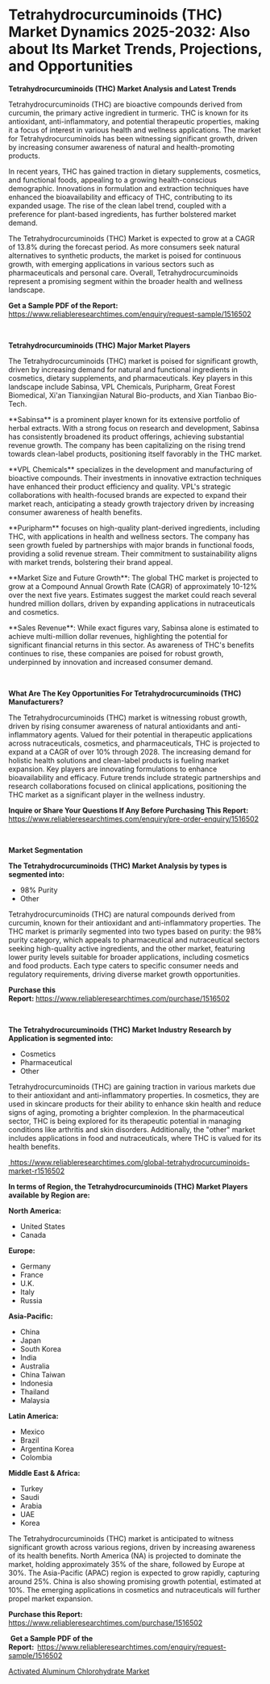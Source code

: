 <p><h1>Tetrahydrocurcuminoids (THC) Market Dynamics 2025-2032: Also about Its Market Trends, Projections, and Opportunities</h1></p><p><strong>Tetrahydrocurcuminoids (THC) Market Analysis and Latest Trends</strong></p>
<p><p>Tetrahydrocurcuminoids (THC) are bioactive compounds derived from curcumin, the primary active ingredient in turmeric. THC is known for its antioxidant, anti-inflammatory, and potential therapeutic properties, making it a focus of interest in various health and wellness applications. The market for Tetrahydrocurcuminoids has been witnessing significant growth, driven by increasing consumer awareness of natural and health-promoting products. </p><p>In recent years, THC has gained traction in dietary supplements, cosmetics, and functional foods, appealing to a growing health-conscious demographic. Innovations in formulation and extraction techniques have enhanced the bioavailability and efficacy of THC, contributing to its expanded usage. The rise of the clean label trend, coupled with a preference for plant-based ingredients, has further bolstered market demand.</p><p>The Tetrahydrocurcuminoids (THC) Market is expected to grow at a CAGR of 13.8% during the forecast period. As more consumers seek natural alternatives to synthetic products, the market is poised for continuous growth, with emerging applications in various sectors such as pharmaceuticals and personal care. Overall, Tetrahydrocurcuminoids represent a promising segment within the broader health and wellness landscape.</p></p>
<p><strong>Get a Sample PDF of the Report:&nbsp;</strong> <a href="https://www.reliableresearchtimes.com/enquiry/request-sample/1516502?utm_campaign=3585&utm_medium=2&utm_source=Github&utm_content=ia&utm_term=04042025&utm_id=tetrahydrocurcuminoids-thc">https://www.reliableresearchtimes.com/enquiry/request-sample/1516502</a></p>
<p>&nbsp;</p>
<p><strong>Tetrahydrocurcuminoids (THC) Major Market Players</strong></p>
<p><p>The Tetrahydrocurcuminoids (THC) market is poised for significant growth, driven by increasing demand for natural and functional ingredients in cosmetics, dietary supplements, and pharmaceuticals. Key players in this landscape include Sabinsa, VPL Chemicals, Puripharm, Great Forest Biomedical, Xi'an Tianxingjian Natural Bio-products, and Xian Tianbao Bio-Tech.</p><p>**Sabinsa** is a prominent player known for its extensive portfolio of herbal extracts. With a strong focus on research and development, Sabinsa has consistently broadened its product offerings, achieving substantial revenue growth. The company has been capitalizing on the rising trend towards clean-label products, positioning itself favorably in the THC market.</p><p>**VPL Chemicals** specializes in the development and manufacturing of bioactive compounds. Their investments in innovative extraction techniques have enhanced their product efficiency and quality. VPL's strategic collaborations with health-focused brands are expected to expand their market reach, anticipating a steady growth trajectory driven by increasing consumer awareness of health benefits.</p><p>**Puripharm** focuses on high-quality plant-derived ingredients, including THC, with applications in health and wellness sectors. The company has seen growth fueled by partnerships with major brands in functional foods, providing a solid revenue stream. Their commitment to sustainability aligns with market trends, bolstering their brand appeal.</p><p>**Market Size and Future Growth**: The global THC market is projected to grow at a Compound Annual Growth Rate (CAGR) of approximately 10-12% over the next five years. Estimates suggest the market could reach several hundred million dollars, driven by expanding applications in nutraceuticals and cosmetics.</p><p>**Sales Revenue**: While exact figures vary, Sabinsa alone is estimated to achieve multi-million dollar revenues, highlighting the potential for significant financial returns in this sector. As awareness of THC's benefits continues to rise, these companies are poised for robust growth, underpinned by innovation and increased consumer demand.</p></p>
<p>&nbsp;</p>
<p><strong>What Are The Key Opportunities For Tetrahydrocurcuminoids (THC) Manufacturers?</strong></p>
<p><p>The Tetrahydrocurcuminoids (THC) market is witnessing robust growth, driven by rising consumer awareness of natural antioxidants and anti-inflammatory agents. Valued for their potential in therapeutic applications across nutraceuticals, cosmetics, and pharmaceuticals, THC is projected to expand at a CAGR of over 10% through 2028. The increasing demand for holistic health solutions and clean-label products is fueling market expansion. Key players are innovating formulations to enhance bioavailability and efficacy. Future trends include strategic partnerships and research collaborations focused on clinical applications, positioning the THC market as a significant player in the wellness industry.</p></p>
<p><strong>Inquire or Share Your Questions If Any Before Purchasing This Report:</strong> <a href="https://www.reliableresearchtimes.com/enquiry/pre-order-enquiry/1516502?utm_campaign=3585&utm_medium=2&utm_source=Github&utm_content=ia&utm_term=04042025&utm_id=tetrahydrocurcuminoids-thc">https://www.reliableresearchtimes.com/enquiry/pre-order-enquiry/1516502</a></p>
<p>&nbsp;</p>
<p><strong>Market Segmentation</strong></p>
<p><strong>The Tetrahydrocurcuminoids (THC) Market Analysis by types is segmented into:</strong></p>
<p><ul><li>98% Purity</li><li>Other</li></ul></p>
<p><p>Tetrahydrocurcuminoids (THC) are natural compounds derived from curcumin, known for their antioxidant and anti-inflammatory properties. The THC market is primarily segmented into two types based on purity: the 98% purity category, which appeals to pharmaceutical and nutraceutical sectors seeking high-quality active ingredients, and the other market, featuring lower purity levels suitable for broader applications, including cosmetics and food products. Each type caters to specific consumer needs and regulatory requirements, driving diverse market growth opportunities.</p></p>
<p><strong>Purchase this Report:&nbsp;</strong><a href="https://www.reliableresearchtimes.com/purchase/1516502?utm_campaign=3585&utm_medium=2&utm_source=Github&utm_content=ia&utm_term=04042025&utm_id=tetrahydrocurcuminoids-thc">https://www.reliableresearchtimes.com/purchase/1516502</a></p>
<p>&nbsp;</p>
<p><strong>The Tetrahydrocurcuminoids (THC) Market Industry Research by Application is segmented into:</strong></p>
<p><ul><li>Cosmetics</li><li>Pharmaceutical</li><li>Other</li></ul></p>
<p><p>Tetrahydrocurcuminoids (THC) are gaining traction in various markets due to their antioxidant and anti-inflammatory properties. In cosmetics, they are used in skincare products for their ability to enhance skin health and reduce signs of aging, promoting a brighter complexion. In the pharmaceutical sector, THC is being explored for its therapeutic potential in managing conditions like arthritis and skin disorders. Additionally, the "other" market includes applications in food and nutraceuticals, where THC is valued for its health benefits.</p></p>
<p><a href="https://www.reliableresearchtimes.com/global-tetrahydrocurcuminoids-market-r1516502?utm_campaign=3585&utm_medium=2&utm_source=Github&utm_content=ia&utm_term=04042025&utm_id=tetrahydrocurcuminoids-thc">&nbsp;https://www.reliableresearchtimes.com/global-tetrahydrocurcuminoids-market-r1516502</a></p>
<p><strong>In terms of Region, the Tetrahydrocurcuminoids (THC) Market Players available by Region are:</strong></p>
<p>
    <p> <strong> North America: </strong>
        <ul>
            <li>United States</li>
            <li>Canada</li>
        </ul>
        </p> 
    <p> <strong> Europe: </strong>
        <ul>
            <li>Germany</li>
            <li>France</li>
            <li>U.K.</li>
            <li>Italy</li>
            <li>Russia</li>
        </ul>
        </p> 
    <p> <strong> Asia-Pacific: </strong>
        <ul>
            <li>China</li>
            <li>Japan</li>
            <li>South Korea</li>
            <li>India</li>
            <li>Australia</li>
            <li>China Taiwan</li>
            <li>Indonesia</li>
            <li>Thailand</li>
            <li>Malaysia</li>
        </ul>
        </p> 
    <p> <strong> Latin America: </strong>
        <ul>
            <li>Mexico</li>
            <li>Brazil</li>
            <li>Argentina Korea</li>
            <li>Colombia</li>
        </ul>
        </p> 
    <p> <strong> Middle East & Africa: </strong>
        <ul>
            <li>Turkey</li>
            <li>Saudi</li>
            <li>Arabia</li>
            <li>UAE</li>
            <li>Korea</li>
        </ul>
    </p>
    </p>
<p><p>The Tetrahydrocurcuminoids (THC) market is anticipated to witness significant growth across various regions, driven by increasing awareness of its health benefits. North America (NA) is projected to dominate the market, holding approximately 35% of the share, followed by Europe at 30%. The Asia-Pacific (APAC) region is expected to grow rapidly, capturing around 25%. China is also showing promising growth potential, estimated at 10%. The emerging applications in cosmetics and nutraceuticals will further propel market expansion.</p></p>
<p><strong>Purchase this Report: </strong><a href="https://www.reliableresearchtimes.com/purchase/1516502?utm_campaign=3585&utm_medium=2&utm_source=Github&utm_content=ia&utm_term=04042025&utm_id=tetrahydrocurcuminoids-thc">https://www.reliableresearchtimes.com/purchase/1516502</a></p>
<p>&nbsp;<strong>Get a Sample PDF of the Report:&nbsp;&nbsp;</strong><a href="https://www.reliableresearchtimes.com/enquiry/request-sample/1516502?utm_campaign=3585&utm_medium=2&utm_source=Github&utm_content=ia&utm_term=04042025&utm_id=tetrahydrocurcuminoids-thc">https://www.reliableresearchtimes.com/enquiry/request-sample/1516502</a></p>
<p><strong></strong></p>
<p><p><a href="https://github.com/yepezkommakp/Market-Research-Report-List-1/blob/main/activated-aluminum-chlorohydrate-market.md?utm_campaign=3585&utm_medium=2&utm_source=Github&utm_content=ia&utm_term=04042025&utm_id=tetrahydrocurcuminoids-thc">Activated Aluminum Chlorohydrate Market</a></p></p>